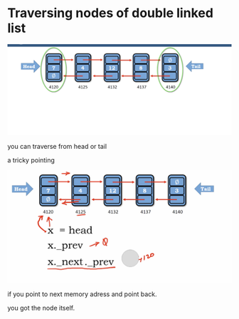 # Traversing nodes of double linked list

<img src='../asserts/119_1.png'></img>

you can traverse from head or tail

a tricky pointing

<img src='../asserts/119_2.png'></img>

if you point to next memory adress and point back.

you got the node itself.
